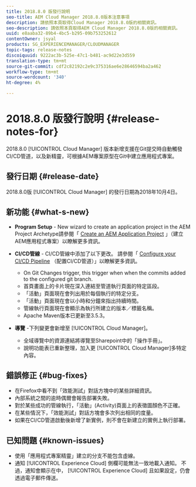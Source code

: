 ```yaml
---
title: 2018.8.0 版發行說明
seo-title: AEM Cloud Manager 2018.8.0版本注意事項
description: 請依照本頁取得Cloud Manager 2018.8.0版的相關資訊。
seo-description: 請依照本頁取得AEM Cloud Manager 2018.8.0版的相關資訊。
uuid: e8aaba32-89b4-4bc5-b295-09b753252612
contentOwner: jsyal
products: SG_EXPERIENCEMANAGER/CLOUDMANAGER
topic-tags: release-notes
discoiquuid: 9222ac3b-525e-47c1-b481-ac9d22e3d559
translation-type: tm+mt
source-git-commit: cdf2c82192c2e9c375316ae6e28646594ba2a462
workflow-type: tm+mt
source-wordcount: '340'
ht-degree: 4%

---
```



# 2018.8.0 版發行說明 {#release-notes-for}

2018.8.0 [!UICONTROL Cloud Manager] 版本新增支援在Git提交時自動觸發CI/CD管道，以及新精靈，可根據AEM專案原型在Git中建立應用程式專案。

## 發行日期 {#release-date}

2018.8.0版 [!UICONTROL Cloud Manager] 的發行日期為2018年10月4日。

## 新功能 {#what-s-new}

* **Program Setup** - New wizard to create an application project in the AEM Project Archetype請參閱「 [Create an AEM Application Project](/help/using/create-an-application-project.md) 」（建立AEM應用程式專案）以瞭解更多資訊。

* **CI/CD管線** - CI/CD管線中添加了以下更改。 請參閱「 [Configure your CI/CD Pipeline](configuring-pipeline.md) （配置CI/CD管道）」以瞭解更多資訊。

   * On Git Changes trigger, this trigger when when the commits added to the configured git branch.
   * 首頁畫面上的卡片現在深入連結至管道執行頁面的特定區段。
   * 「活動」頁面現在會列出用於每個執行的特定分支。
   * 「活動」頁面現在會以小時和分鐘來指出持續時間。
   * 管線執行頁面現在會顯示為執行所建立的版本／標籤名稱。
   * Apache Maven版本已更新至3.5.3。

* **導覽** -下列變更會新增至 [!UICONTROL Cloud Manager]。

   * 全域導覽中的資源連結將導覽至Sharepoint中的「操作手冊」。
   * 說明功能表已重新整理，加入更 [!UICONTROL Cloud Manager]多特定內容。

## 錯誤修正 {#bug-fixes}

* 在Firefox中看不到「效能測試」對話方塊中的某些詳細資訊。
* 內部系統之間的逾時偶爾會報告部署失敗。
* 對於某些成功的管線執行，「活動」(Activity)頁面上的表徵圖顏色不正確。
* 在某些情況下，「效能測試」對話方塊會多次列出相同的度量。
* 如果在CI/CD管道啟動後新增了新實例，則不會在新建立的實例上執行部署。

## 已知問題 {#known-issues}

* 使用「應用程式專案精靈」建立的分支不能包含虛線。
* 通知 [!UICONTROL Experience Cloud] 側欄可能無法一致地載入通知。 不過，通知會顯示在中， [!UICONTROL Experience Cloud] 且如果設定，仍會透過電子郵件傳送。

